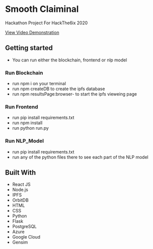 # Smooth Claiminal

Hackathon Project For HackThe6ix 2020

[View Video Demonstration](https://www.youtube.com/watch?v=ki2QPCBCLu0)

## Getting started
- You can run either the blockchain, frontend or nlp model

### Run Blockchain
- run npm i on your terminal
- run npm createDB to create the ipfs database
- run npm resultsPage:browser-<insert OS> to start the ipfs vieweing page

### Run Frontend
- run pip install requirements.txt
- run npm install
- run python run.py

### Run NLP_Model
- run pip install requirements.txt
- run any of the python files there to see each part of the NLP model
  
 
## Built With
* React JS
* Node.js
* IPFS
* OrbitDB
* HTML
* CSS
* Python
* Flask
* PostgreSQL
* Azure
* Google Cloud
* Gensim
